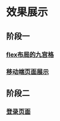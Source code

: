 # 效果展示

## 阶段一
### [flex布局的九宫格](http://www.xxblog.site/itxiuzhen/cssXZ/Stage-one/jiugongge.html)
### [移动端页面展示](http://www.xxblog.site/itxiuzhen/cssXZ/Stage-one/yidongduan/yidongduan.html)

## 阶段二
### [登录页面](http://www.xxblog.site/itxiuzhen/cssXZ/Stage-two/denglu/denglu.html)